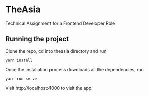 # TheAsia

Technical Assignment for a Frontend Developer Role

## Running the project

Clone the repo, cd into theasia directory and run

```
yarn install
```
Once the installation process downloads all the dependencies, run 

```
yarn run serve
```

Visit http://localhost:4000 to visit the app.

